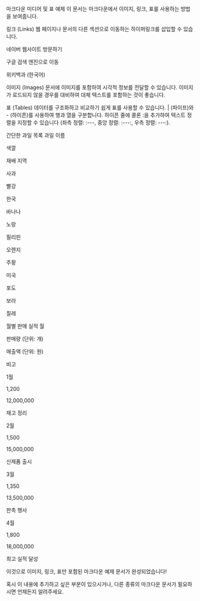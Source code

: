 마크다운 미디어 및 표 예제
이 문서는 마크다운에서 이미지, 링크, 표를 사용하는 방법을 보여줍니다.

링크 (Links)
웹 페이지나 문서의 다른 섹션으로 이동하는 하이퍼링크를 삽입할 수 있습니다.

네이버 웹사이트 방문하기

구글 검색 엔진으로 이동

위키백과 (한국어)

이미지 (Images)
문서에 이미지를 포함하여 시각적 정보를 전달할 수 있습니다. 이미지가 로드되지 않을 경우를 대비하여 대체 텍스트를 포함하는 것이 좋습니다.

표 (Tables)
데이터를 구조화하고 비교하기 쉽게 표를 사용할 수 있습니다. | (파이프)와 - (하이픈)를 사용하여 행과 열을 구분합니다. 하이픈 줄에 콜론 :을 추가하여 텍스트 정렬을 지정할 수 있습니다 (좌측 정렬: :---, 중앙 정렬: :---:, 우측 정렬: ---:).

간단한 과일 목록
과일 이름

색깔

재배 지역

사과

빨강

한국

바나나

노랑

필리핀

오렌지

주황

미국

포도

보라

칠레

월별 판매 실적
월

판매량 (단위: 개)

매출액 (단위: 원)

비고

1월

1,200

12,000,000

재고 정리

2월

1,500

15,000,000

신제품 출시

3월

1,350

13,500,000

판촉 행사

4월

1,800

18,000,000

최고 실적 달성

이것으로 이미지, 링크, 표만 포함된 마크다운 예제 문서가 완성되었습니다!

혹시 이 내용에 추가하고 싶은 부분이 있으시거나, 다른 종류의 마크다운 문서가 필요하시면 언제든지 알려주세요.